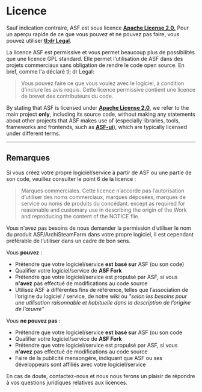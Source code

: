 # Licence

Sauf indication contraire, ASF est sous licence **[Apache License 2.0.](https://raw.githubusercontent.com/JustArchiNET/ArchiSteamFarm/main/LICENSE.txt)** Pour un aperçu rapide de ce que vous pouvez et ne pouvez pas faire, vous pouvez utiliser **[tl;dr Legal](https://tldrlegal.com/license/apache-license-2.0-(apache-2.0))**.

La licence ASF est permissive et vous permet beaucoup plus de possibilités que une licence GPL standard. Elle permet l’utilisation de ASF dans des projets commerciaux sans obligation de rendre le code open source. En bref, comme l'a déclaré tl; dr Legal:

> Vous pouvez faire ce que vous voulez avec le logiciel, à condition d'inclure les avis requis.  Cette licence permissive contient une licence de brevet des contributeurs du code.

By stating that ASF is licensed under **[Apache License 2.0](https://raw.githubusercontent.com/JustArchiNET/ArchiSteamFarm/main/LICENSE.txt)**, we refer to the main project **only**, including its source code, without making any statements about other projects that ASF makes use of (especially libraries, tools, frameworks and frontends, such as **[ASF-ui](https://github.com/JustArchiNET/ASF-ui)**), which are typically licensed under different terms.

-----

## Remarques

Si vous créez votre propre logiciel/service à partir de ASF ou une partie de son code, veuillez consulter le point 6 de la licence :

> Marques commerciales. Cette licence n’accorde pas l’autorisation d’utiliser des noms commerciaux, marques déposées, marques de service ou noms de produits du concédant. except as required for reasonable and customary use in describing the origin of the Work and reproducing the content of the NOTICE file.

Vous n'avez pas besoins  de nous demander la permission d’utiliser le nom du produit ASF/ArchiSteamFarm dans votre propre logiciel, il est cependant préférable de l’utiliser dans un cadre de bon sens.

Vous **pouvez** :
- Prétendre que votre logiciel/service **est basé sur** ASF (ou son code)
- Qualifier votre logiciel/service de **ASF Fork**
- Prétendre que votre logiciel/service est propulsé par ASF, si vous **n'avez** pas effectué de modifications au code source
- Utilisez ASF à différentes fins de référence, telles que l’association de l’origine du logiciel / service, de notre wiki ou *"selon les besoins pour une utilisation raisonnable et habituelle dans la description de l’origine de l’œuvre"*

Vous **ne pouvez pas** :
- Prétendre que votre logiciel/service **est basé sur** ASF (ou son code
- Qualifier votre logiciel/service de **ASF Fork**
- Prétendre que votre logiciel/service est propulsé par ASF, si vous **n'avez** pas effectué de modifications au code source
- Faire de la publicité mensongère, indiquant que ASF ou ses développeurs sont affiliés avec votre logiciel/service

En cas de doute, contactez-nous et nous nous ferons un plaisir de répondre à vos questions juridiques relatives aux licences.